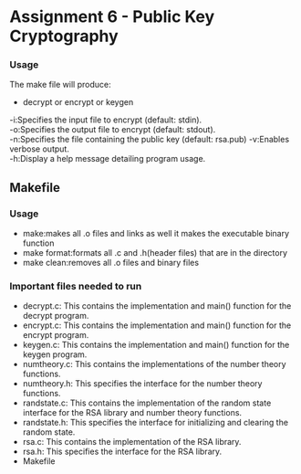 # Assignment 6 - Public Key Cryptography

### Usage

The make file will produce:
- decrypt or encrypt or keygen

-i:Specifies the input file to encrypt (default: stdin).\
-o:Specifies the output file to encrypt (default: stdout).\
-n:Specifies the file containing the public key (default: rsa.pub)
-v:Enables verbose output.\
-h:Display a help message detailing program usage.

## Makefile
### Usage
- make:makes all .o files and links as well it makes the executable binary function
- make format:formats all .c and .h(header files) that are in the directory
- make clean:removes all .o files and binary files

### Important files needed to run
- decrypt.c: This contains the implementation and main() function for the decrypt program.
- encrypt.c: This contains the implementation and main() function for the encrypt program.
- keygen.c: This contains the implementation and main() function for the keygen program.
- numtheory.c: This contains the implementations of the number theory functions.
- numtheory.h: This specifies the interface for the number theory functions.
- randstate.c: This contains the implementation of the random state interface for the RSA library
  and number theory functions.
- randstate.h: This specifies the interface for initializing and clearing the random state.
- rsa.c: This contains the implementation of the RSA library.
- rsa.h: This specifies the interface for the RSA library.
- Makefile

